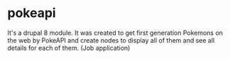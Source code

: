# pokeapi

It's a drupal 8 module. It was created to get first generation Pokemons on the web by PokeAPI and create nodes to display all of them
and see all details for each of them. (Job application)
